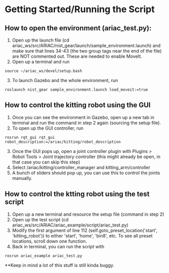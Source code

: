 # Getting Started/Running the Script

## How to open the environment (ariac_test.py):
1. Open up the launch file (cd ariac_ws/src/ARIAC/nist_gear/launch/sample_environment.launch) and make sure that lines 34-43 (the two group tags near the end of the file) are NOT commented out. These are needed to enable MoveIt.
2. Open up a terminal and run
```
source ~/ariac_ws/devel/setup.bash
```
3. To launch Gazebo and the whole environment, run
```
roslaunch nist_gear sample_environment.launch load_moveit:=true
```

## How to control the kitting robot using the GUI
1. Once you can see the environment in Gazebo, open up a new tab in terminal and run the command in step 2 again (sourcing the setup file).
2. To open up the GUI controller, run
```
rosrun rqt_gui rqt_gui robot_description:=/ariac/kitting/robot_description
```
3. Once the GUI pops up, open a joint controller plugin with Plugins > Robot Tools > Joint trajectory controller (this might already be open, in that case you can skip this step)
4. Select /ariac/kitting/controller_manager and kitting_arm/controller
5. A bunch of sliders should pop up, you can use this to control the joints manually.

## How to control the ktting robot using the test script
1. Open up a new terminal and resource the setup file (command in step 2)
2. Open up the test script (cd ariac_ws/src/ARIAC/ariac_example/script/ariac_test.py)
3. Modify the first argument of line 112 (self.goto_preset_location('start', 'kitting_robot')) to either 'start', 'home', 'bin8', etc. To see all preset locations, scroll down one function.
4. Back in terminal, you can run the script with
```
rosrun ariac_example ariac_test.py
```
**Keep in mind a lot of this stuff is still kinda buggy.
